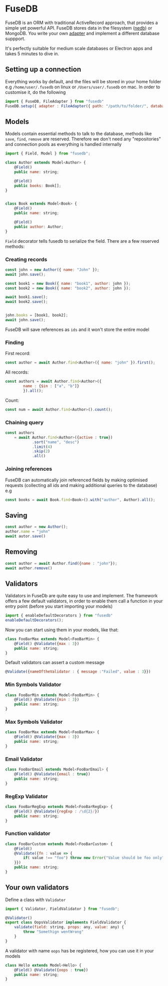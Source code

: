 # FuseDB


FuseDB is an ORM with traditional ActiveRecord approach, that provides a simple yet powerful API. FuseDB stores data in the filesystem ([nedb](https://github.com/louischatriot/nedb)) or MongoDB. You write your own [adapter](https://github.com/fuse-box/fusedb/blob/master/src/adapters/Adapter.ts) and implement a different database suppport.

It's perfectly suitable for medium scale databases or Electron apps and takes 5 minutes to dive in.

## Setting up a connection

Everything works by default, and the files will be stored in your home folder e.g `/home/user/.fusedb` on linux or `/Users/user/.fusedb` on mac. In order to customise it, do the following

```js
import { FuseDB, FileAdapter } from "fusedb"
FuseDB.setup({ adapter : FileAdapter({ path: "/path/to/folder/", database: "test" }) });
```

## Models


Models contain essential methods to talk to the database, methods like `save`, `find`, `remove` are reserved. Therefore we don't need any "repositories" and connection pools as everything is handled internally

```js
import { Field, Model } from "fusedb";

class Author extends Model<Author> {
    @Field()
    public name: string;

    @Field()
    public books: Book[];
}


class Book extends Model<Book> {
    @Field()
    public name: string;

    @Field()
    public author: Author;
}
```

`Field` decorator tells fusedb to serialize the field. There are a few reserved methods:

### Creating records

```js
const john = new Author({ name: "John" });
await john.save();

const book1 = new Book({ name: "book1", author: john });
const book2 = new Book({ name: "book2", author: john });

await book1.save();
await book2.save();


john.books = [book1, book2];
await john.save();
```

FuseDB will save references as `ids` and it won't store the entire model

### Finding

First record:

```js
const author = await Author.find<Author>({ name: "john" }).first();
```

All records:

```js
const authors = await Author.find<Author>({
        name : {$in : ["a", "b"]}
        }).all();
```

Count:

```js
const num = await Author.find<Author>().count();
```

### Chaining query

```js
const authors 
    = await Author.find<Author>({active : true})
            .sort("name", "desc")
            .limit(4)
            .skip(2)
            .all()
```

### Joining references

FuseDB can automatically join referenced fields by making optimised requests (collecting all ids and making additional queries to the database)
e.g

```js
const books = await Book.find<Book>().with("author", Author).all();
```

## Saving

```js
const author = new Author();
author.name = "john"
await autor.save() 
```


## Removing
```js
const author = await Author.find({name : "john"});
await author.remove()
```

## Validators

Validators in FuseDb are quite easy to use and implement. The framework offers a few default validators, 
in order to enable them call a function in your entry point (before you start importing your models)

```js
import { enableDefaultDecorators } from "fusedb"
enableDefaultDecorators();
```

Now you can start using them in your models, like that:

```js
class FooBarMax extends Model<FooBarMin> {
    @Field() @Validate({max : 3})
    public name: string;
}
```

Default validators can assert a custom message

```js
@Validate({nameOftheValidator : { message :"Failed", value : 3}})
```

### Min Symbols Validator

```js
class FooBarMin extends Model<FooBarMin> {
    @Field() @Validate({min : 3})
    public name: string;
}
```

### Max Symbols Validator

```js
class FooBarMax extends Model<FooBarMax> {
    @Field() @Validate({max : 3})
    public name: string;
}
```

### Email Validator

```js
class FooBarEmail extends Model<FooBarEmail> {
    @Field() @Validate({email : true})
    public name: string;
}
```

### RegExp Validator

```js
class FooBarRegExp extends Model<FooBarRegExp> {
    @Field() @Validate({regExp : /\d{2}/})
    public name: string;
}
```

### Function validator

```js
class FooBarCustom extends Model<FooBarCustom> {
    @Field() 
    @Validate({fn : value => {
        if( value !== "foo") throw new Error("Value should be foo only")
    }})
    public name: string;
}
```

## Your own validators

Define a class with `Validator`
```js
import { Validator, FieldValidator } from "fusedb";

@Validator()
export class OopsValidator implements FieldValidator {
    validate(field: string, props: any, value: any) {
        throw "Somethign wentWrong"
    }
}
```

A validator with name `oops` has be registered, how you can use it in your models

```js
class Hello extends Model<Hello> {
    @Field() @Validate({oops : true})
    public name: string;
}
```
